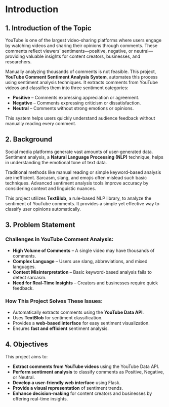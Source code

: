 # **Introduction**

## **1. Introduction of the Topic**  
YouTube is one of the largest video-sharing platforms where users engage by watching videos and sharing their opinions through comments. These comments reflect viewers' sentiments—positive, negative, or neutral—providing valuable insights for content creators, businesses, and researchers.  

Manually analyzing thousands of comments is not feasible. This project, **YouTube Comment Sentiment Analysis System**, automates this process using sentiment analysis techniques. It extracts comments from YouTube videos and classifies them into three sentiment categories:  
- **Positive** – Comments expressing appreciation or agreement.  
- **Negative** – Comments expressing criticism or dissatisfaction.  
- **Neutral** – Comments without strong emotions or opinions.  

This system helps users quickly understand audience feedback without manually reading every comment.  


## **2. Background**  
Social media platforms generate vast amounts of user-generated data. Sentiment analysis, a **Natural Language Processing (NLP)** technique, helps in understanding the emotional tone of text data.  

Traditional methods like manual reading or simple keyword-based analysis are inefficient. Sarcasm, slang, and emojis often mislead such basic techniques. Advanced sentiment analysis tools improve accuracy by considering context and linguistic nuances.  

This project utilizes **TextBlob**, a rule-based NLP library, to analyze the sentiment of YouTube comments. It provides a simple yet effective way to classify user opinions automatically.  


## **3. Problem Statement**  
### **Challenges in YouTube Comment Analysis:**  
- **High Volume of Comments** – A single video may have thousands of comments.  
- **Complex Language** – Users use slang, abbreviations, and mixed languages.  
- **Context Misinterpretation** – Basic keyword-based analysis fails to detect sarcasm.  
- **Need for Real-Time Insights** – Creators and businesses require quick feedback.  

### **How This Project Solves These Issues:**  
- Automatically extracts comments using the **YouTube Data API**.  
- Uses **TextBlob** for sentiment classification.  
- Provides a **web-based interface** for easy sentiment visualization.  
- Ensures **fast and efficient** sentiment analysis.  


## **4. Objectives**  
This project aims to:  
- **Extract comments from YouTube videos** using the YouTube Data API.  
- **Perform sentiment analysis** to classify comments as Positive, Negative, or Neutral.  
- **Develop a user-friendly web interface** using Flask.  
- **Provide a visual representation** of sentiment trends.  
- **Enhance decision-making** for content creators and businesses by offering real-time insights.  

